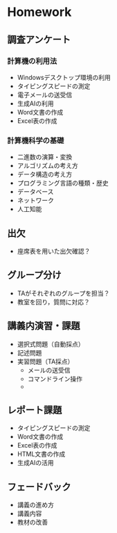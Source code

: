 # Homework

## 調査アンケート

### 計算機の利用法
- Windowsデスクトップ環境の利用
- タイピングスピードの測定
- 電子メールの送受信
- 生成AIの利用
- Word文書の作成
- Excel表の作成

### 計算機科学の基礎
- 二進数の演算・変換
- アルゴリズムの考え方
- データ構造の考え方
- プログラミング言語の種類・歴史
- データベース
- ネットワーク
- 人工知能

## 出欠

- 座席表を用いた出欠確認？

## グループ分け

- TAがそれぞれのグループを担当？
- 教室を回り，質問に対応？

## 講義内演習・課題

- 選択式問題（自動採点）
- 記述問題
- 実習問題（TA採点）
  - メールの送受信
  - コマンドライン操作
  - 

## レポート課題

- タイピングスピードの測定
- Word文書の作成
- Excel表の作成
- HTML文書の作成
- 生成AIの活用

## フェードバック


- 講義の進め方
- 講義内容
- 教材の改善